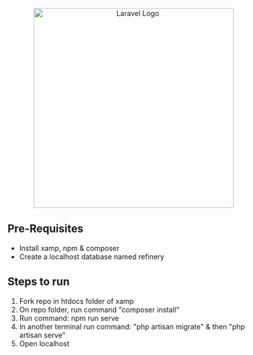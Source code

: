 <p align="center"><a href="https://laravel.com" target="_blank"><img src="https://raw.githubusercontent.com/laravel/art/master/logo-lockup/5%20SVG/2%20CMYK/1%20Full%20Color/laravel-logolockup-cmyk-red.svg" width="400" alt="Laravel Logo"></a></p>

## Pre-Requisites

- Install xamp, npm & composer
- Create a localhost database named refinery 

## Steps to run

1) Fork repo in htdocs folder of xamp
2) On repo folder, run command "composer install"
3) Run command: npm run serve
4) In another terminal run command: "php artisan migrate" & then "php artisan serve"
5) Open localhost




